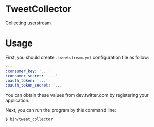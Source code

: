 # TweetCollector

Collecting userstream.

# Usage

First, you should create `.tweetstream.yml` configuration file as follow:

```yaml
---
:consumer_key: '...'
:consumer_secret: '...'
:oauth_token: '...'
:oauth_token_secret: '...'
```

You can obtain these values from dev.twitter.com by registering your application.

Next, you can run the program by this command line:

```
$ bin/tweet_collector
```

